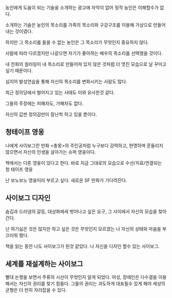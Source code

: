 농인에게 도움이 되는 기술을 소개하는 광고에 자막이 없어 정작 농인은 이해할수가 없다.

소개하는 기술은 농인의 목소리를 가족의 목소리와 구강구조를 이용해 가상으로 만들어내는 것이였다.

하지만 그 목소리를 들을 수 없는 농인은 그 목소리가 무엇인지 중요하지 않다.

사람에 따라 다르겠지만 나같으면 자기가 좋아하는 배우의 목소리를 선택했을 것이다.

내 전화의 컬러링이 내 목소리로 만들어져 있지 않은 것처럼 더 멋진 모습으로 날 꾸미고 싶기 때문이다.

심지어 발성연습을 통해 자신의 목소리를 변화시키는 사람도 많다.


최근 정의당에서 벌어지고 있는 사태도 이와 유사한것 같다.

그들의 주장에는 피해자도, 가해자도 없다.

자신의 값싼 정의감만이 잘난척 하고 있을 뿐이다.

## 청테이프 영웅
나에게 사이보그란 만화 <총몽>의 주인공처럼 누구보다 강력하고, 현명하며
흔들리지 않으면서 자신의 인생을 살아가는
슈퍼 영웅이다.

책에서는 다른 영웅이 있다고 한다. 바로 지금 그대로의 모습으로 수선/치료/연결되는
청 태이프 영웅

난 보노보노 영웅이라 부르고 싶다.
새로운 SF 만화가 기다려진다.

## 사이보그 디자인
숨김과 드러냄의 갈등, 대상화에세 벗어나고 싶은 요구, 그 사이에서 자신의 모습을 찾아간다.

난 하기싫은 것은 많지만 하고 싶은 것은 무엇인지 모르겠는 나 자신의 상태와 마음을 부끄러워 했다.

책을 읽는 동안 나도 사이보그가 된것 같았다. 나 자신을 디자인 할수 있는 사이보그.


## 세계를 재설계하는 사이보그
빨대 논쟁을 보면서 주류의 시선이 무엇인지 알게 되었다. 
여성, 장애인은 다수결을 이용해서는 자신의 권리를 찾기 힘들다.
그들의 권리는 과도하게 대표될수 있게 해야 세상의 균형은 더 만히 자리잡을 수 있다. 
